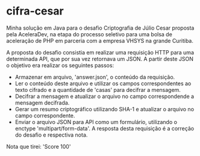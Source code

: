 # cifra-cesar
Minha solução em Java para o desafio Criptografia de Júlio Cesar proposta pela AceleraDev, na etapa do processo seletivo para uma bolsa de aceleração de PHP em parceria com a empresa VHSYS na grande Curitiba.

A proposta do desafio consistia em realizar uma requisição HTTP para uma determinada API, que por sua vez retornava um JSON. A partir deste JSON o objetivo era realizar os seguintes passos:
- Armazenar em arquivo, 'answer.json', o conteúdo da requisição.
- Ler o conteúdo deste arquivo e utilizar os campos correspondentes ao texto cifrado e a quantidade de 'casas' para decifrar a mensagem.
- Decifrar a mensagem e atualizar o arquivo no campo correspondende a mensagem decifrada.
- Gerar um resumo criptográfico utilizando SHA-1 e atualizar o arquivo no campo correspondente.
- Enviar o arquivo JSON para API como um formulário, utilizando o enctype 'multipart/form-data'. A resposta desta requisição é a correção do desafio e respectiva nota.

Nota que tirei: 'Score 100'
